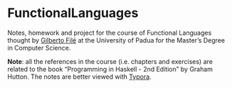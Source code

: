 # FunctionalLanguages
Notes, homework and project for the course of Functional Languages thought by [Gilberto Filé](https://www.math.unipd.it/~gilberto/) at the University of Padua for the Master’s Degree in Computer Science. 

**Note**: all the references in the course (i.e. chapters and exercises) are related to the book “Programming in Haskell - 2nd Edition”  by Graham Hutton. The notes are better viewed with [Typora](https://www.typora.io/).
